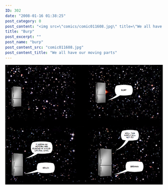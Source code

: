 ```yaml
---
ID: 302
date: "2008-01-16 01:38:25"
post_category: 0
post_content: "<img src=\"comics/comic011608.jpg\" title=\"We all have our moving parts\" />"
title: "Burp"
post_excerpt: ""
post_name: "burp"
post_content_src: "comic011608.jpg"
post_content_title: "We all have our moving parts"
---
```



[![We all have our moving parts](/comics-hi-res/comic011608.jpg)](/comics-hi-res/comic011608.jpg "We all have our moving parts")
